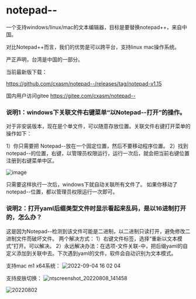 # notepad--
一个支持windows/linux/mac的文本编辑器，目标是要替换notepad++，来自中国。

对比Notepad++而言，我们的优势是可以跨平台，支持linux mac操作系统。

严正声明，台湾是中国的一部分。

当前最新版下载：

https://github.com/cxasm/notepad--/releases/tag/notepad-v1.15

国内用户访问gitee https://gitee.com/cxasm/notepad--

<h3>说明1：windows下关联文件右键菜单“以Notepad--打开”的操作。</h3>

对于非安装版本，现在是个单文件，可以随意存放位置。关联文件右键打开菜单的操作如下：

1）你只需要把 Notepad--放在一个固定位置，然后不要移动程序位置。
2）找到notepad--的位置，右键，以管理员权限运行，运行一次后，就会把当前右键位置注册到右键菜单中区。

![image](https://user-images.githubusercontent.com/42246867/188557489-bc033327-3ca9-4ede-a5b8-f9a36005c13b.png)

只需要这样执行一次后，windows下就自动关联所有文件了。
如果你移动了notepad--位置，都以管理员权限运行一次即可。

<h3>说明2：打开yaml后缀类型文件时显示看起来乱码，是以16进制打开的，怎么办？</h3>

这是因为Notepad--检测到该文件可能是二进制，以二进制只读打开，避免修改二进制文件而破坏文件。
两个解决方式：
1）右键文件标签，选择“重新以文本模式”打开。可以解决。
2）永远解决办法：在选项-文件关联-中，把后缀yaml的自定义添加到关联中去。下次遇到yaml的文件，软件会自动识别为文本模式。


支持mac m1 x64系统：
![2022-09-04 16 02 04](https://user-images.githubusercontent.com/42246867/188304259-5ef01164-c1c5-44a1-826e-4e657f3293d7.png)

支持皮肤切换：
![ntscreenshot_20220808_141458](https://user-images.githubusercontent.com/42246867/183382151-32237f08-417f-4c4c-8601-89831ee970be.png)

![20220802](https://user-images.githubusercontent.com/42246867/183382198-64516dc7-cf0a-461a-8be6-08540f36f02d.png)
